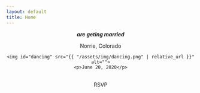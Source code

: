 ```yaml
---
layout: default
title: Home
---
```


<div style="text-align: center">
  <p><em><b>are geting married</b></em></p>
  <div class="solid-background">
    <p>Norrie, Colorado</p>

    <img id="dancing" src="{{ "/assets/img/dancing.png" | relative_url }}" alt="">
    <p>June 20, 2020</p>
  </div>
  <br>
  <div id="rsvp">RSVP</div>

</div>
